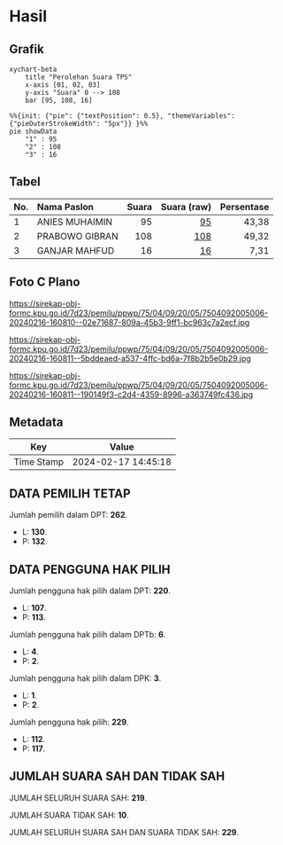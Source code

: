 # Hasil

## Grafik

```mermaid
xychart-beta
    title "Perolehan Suara TPS"
    x-axis [01, 02, 03]
    y-axis "Suara" 0 --> 108
    bar [95, 108, 16]
```

```mermaid
%%{init: {"pie": {"textPosition": 0.5}, "themeVariables": {"pieOuterStrokeWidth": "5px"}} }%%
pie showData
    "1" : 95
    "2" : 108
    "3" : 16
```

## Tabel

| No. | Nama Paslon    | Suara | Suara (raw) | Persentase |
|:--- |:-------------- | -----:| -----------:| ----------:|
| 1   | ANIES MUHAIMIN | 95    | [95][p-1]   | 43,38      |
| 2   | PRABOWO GIBRAN | 108   | [108][p-2]  | 49,32      |
| 3   | GANJAR MAHFUD  | 16    | [16][p-3]   | 7,31       |


[p-1]: https://github.com/gigit-pemilu/pemilu-2024-75-gorontalo/blob/main/pilpres/hitung-suara/sub/75-gorontalo/sub/04-pohuwato/sub/09-buntulia/sub/2005-buntulia-tengah/sub/006-tps/sub/paslon-1.txt
[p-2]: https://github.com/gigit-pemilu/pemilu-2024-75-gorontalo/blob/main/pilpres/hitung-suara/sub/75-gorontalo/sub/04-pohuwato/sub/09-buntulia/sub/2005-buntulia-tengah/sub/006-tps/sub/paslon-2.txt
[p-3]: https://github.com/gigit-pemilu/pemilu-2024-75-gorontalo/blob/main/pilpres/hitung-suara/sub/75-gorontalo/sub/04-pohuwato/sub/09-buntulia/sub/2005-buntulia-tengah/sub/006-tps/sub/paslon-3.txt

## Foto C Plano

https://sirekap-obj-formc.kpu.go.id/7d23/pemilu/ppwp/75/04/09/20/05/7504092005006-20240216-160810--02e71687-809a-45b3-9ff1-bc963c7a2ecf.jpg

https://sirekap-obj-formc.kpu.go.id/7d23/pemilu/ppwp/75/04/09/20/05/7504092005006-20240216-160811--5bddeaed-a537-4ffc-bd6a-7f8b2b5e0b29.jpg

https://sirekap-obj-formc.kpu.go.id/7d23/pemilu/ppwp/75/04/09/20/05/7504092005006-20240216-160811--190149f3-c2d4-4359-8996-a363749fc436.jpg


## Metadata

| Key        | Value               |
| ---------- | ------------------- |
| Time Stamp | 2024-02-17 14:45:18 |


## DATA PEMILIH TETAP

Jumlah pemilih dalam DPT: **262**.
 * L: **130**.
 * P: **132**.

## DATA PENGGUNA HAK PILIH

Jumlah pengguna hak pilih dalam DPT: **220**.
 * L: **107**.
 * P: **113**.

Jumlah pengguna hak pilih dalam DPTb: **6**.
 * L: **4**.
 * P: **2**.

Jumlah pengguna hak pilih dalam DPK: **3**.
 * L: **1**.
 * P: **2**.

Jumlah pengguna hak pilih: **229**.
 * L: **112**.
 * P: **117**.

## JUMLAH SUARA SAH DAN TIDAK SAH

JUMLAH SELURUH SUARA SAH: **219**.

JUMLAH SUARA TIDAK SAH: **10**.

JUMLAH SELURUH SUARA SAH DAN SUARA TIDAK SAH: **229**.


